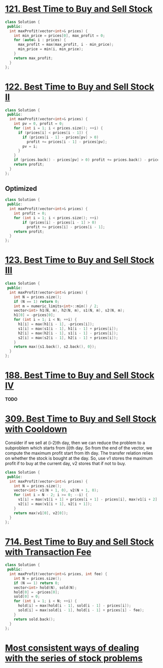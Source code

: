 # [121. Best Time to Buy and Sell Stock](https://leetcode.com/problems/best-time-to-buy-and-sell-stock/)

```c++
class Solution {
 public:
  int maxProfit(vector<int>& prices) {
    int min_price = prices[0], max_profit = 0;
    for (auto& i : prices) {
      max_profit = max(max_profit, i - min_price);
      min_price = min(i, min_price);
    }
    return max_profit;
  }
};
```

# [122. Best Time to Buy and Sell Stock II](https://leetcode.com/problems/best-time-to-buy-and-sell-stock-ii/)

```c++
class Solution {
 public:
  int maxProfit(vector<int>& prices) {
    int pv = 0, profit = 0;
    for (int i = 1; i < prices.size(); ++i) {
      if (prices[i] < prices[i - 1]) {
        if (prices[i - 1] - prices[pv] > 0)
          profit += prices[i - 1] - prices[pv];
        pv = i;
      }
    }
    if (prices.back() - prices[pv] > 0) profit += prices.back() - prices[pv];
    return profit;
  }
};
```

## Optimized

```c++
class Solution {
 public:
  int maxProfit(vector<int>& prices) {
    int profit = 0;
    for (int i = 1; i < prices.size(); ++i)
        if (prices[i] - prices[i - 1] > 0)
          profit += prices[i] - prices[i - 1];
    return profit;
  }
};
```

# [123. Best Time to Buy and Sell Stock III](https://leetcode.com/problems/best-time-to-buy-and-sell-stock-iii/#/description)

```c++
class Solution {
 public:
  int maxProfit(vector<int>& prices) {
    int N = prices.size();
    if (N == 1) return 0;
    int m = numeric_limits<int>::min() / 2;
    vector<int> h1(N, m), h2(N, m), s1(N, m), s2(N, m);
    h1[0] = -prices[0];
    for (int i = 1; i < N; ++i) {
      h1[i] = max(h1[i - 1], -prices[i]);
      s1[i] = max(s1[i - 1], h1[i - 1] + prices[i]);
      h2[i] = max(h2[i - 1], s1[i - 1] - prices[i]);
      s2[i] = max(s2[i - 1], h2[i - 1] + prices[i]);
    }
    return max({s1.back(), s2.back(), 0});
  }
};
```

# [188. Best Time to Buy and Sell Stock IV](https://leetcode.com/problems/best-time-to-buy-and-sell-stock-iv/#/description)

__TODO__

# [309. Best Time to Buy and Sell Stock with Cooldown](https://leetcode.com/problems/best-time-to-buy-and-sell-stock-with-cooldown/)

Consider if we sell at (i-2)th day, then we can reduce the problem to a subproblem which starts from (i)th day. So from the end of the vector, we compute the maximum profit start from ith day. The transfer relation relies on whether the stock is bought at the day. So, use v1 stores the maximum profit if to buy at the current day, v2 stores that if not to buy.


```c++
class Solution {
 public:
  int maxProfit(vector<int>& prices) {
    int N = prices.size();
    vector<int> v1(N + 1, 0), v2(N + 1, 0);
    for (int i = N - 2; i >= 0; --i) {
      v1[i] = max(v1[i + 1] + prices[i + 1] - prices[i], max(v1[i + 2], v2[i + 2]));
      v2[i] = max(v1[i + 1], v2[i + 1]);
    }
    return max(v1[0], v2[0]);
  }
};
```

# [714. Best Time to Buy and Sell Stock with Transaction Fee](https://leetcode.com/problems/best-time-to-buy-and-sell-stock-with-transaction-fee/)

```c++
class Solution {
 public:
  int maxProfit(vector<int>& prices, int fee) {
    int N = prices.size();
    if (N == 1) return 0;
    vector<int> hold(N), sold(N);
    hold[0] = -prices[0];
    sold[0] = 0;
    for (int i = 1; i < N; ++i) {
      hold[i] = max(hold[i - 1], sold[i - 1] - prices[i]);
      sold[i] = max(sold[i - 1], hold[i - 1] + prices[i] - fee);
    }
    return sold.back();
  }
};
```

# [Most consistent ways of dealing with the series of stock problems](https://leetcode.com/problems/best-time-to-buy-and-sell-stock-with-cooldown/discuss/75924/Most-consistent-ways-of-dealing-with-the-series-of-stock-problems)

